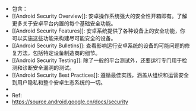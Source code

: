 - 包含：
- [[Android Security Overview]]: 安卓操作系统强大的安全性开箱即有。了解更多关于安卓平台内置的每个基础安全功能。
- [[Android Security Features]]: 安卓系统提供了各种设备上的安全功能，你可以实施这些功能来构建尽可能安全的设备。
- [[Android Security Bulletins]]: 查看影响运行安卓系统的设备的可能问题的修复方法，包括特定设备制造商的细节。
- [[Android Security Testing]]: 除了一般的平台测试外，还要运行专门用于检测和诊断安全漏洞的测试。
- [[Android Security Best Practices]]: 遵循最佳实践，涵盖从组织和运营安全到用户隐私和整个安卓生态系统的一切。
-
- Ref:
- https://source.android.google.cn/docs/security